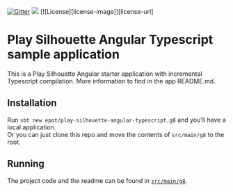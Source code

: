 [![Gitter](https://img.shields.io/gitter/room/gitterHQ/gitter.svg)](https://gitter.im/play-silhouette-angular4-seed?utm_source=badge&utm_medium=badge&utm_campaign=pr-badge&utm_content=badge)
[<img src="https://img.shields.io/travis/epot/play-silhouette-angular-typescript.g8.svg"/>](https://travis-ci.org/epot/play-silhouette-angular-typescript.g8)
[![License][license-image]][license-url]

# Play Silhouette Angular Typescript sample application
This is a Play Silhouette Angular starter application with incremental Typescript compilation.
More information to find in the app README.md.

## Installation
Run `sbt new epot/play-silhouette-angular-typescript.g8` and you'll have a local application.  
Or you can just clone this repo and move the contents of `src/main/g8` to the root.  

## Running
The project code and the readme can be found in [`src/main/g8`](src/main/g8).
